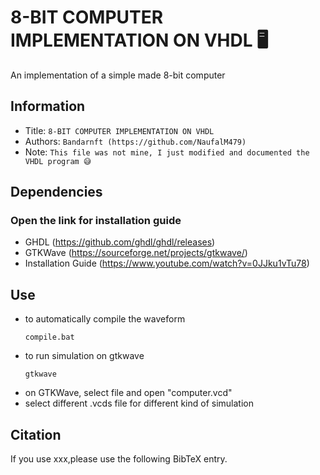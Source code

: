 8-BIT COMPUTER IMPLEMENTATION ON VHDL 🖥️
===
An implementation of a simple made 8-bit computer
## Information
- Title:  `8-BIT COMPUTER IMPLEMENTATION ON VHDL`
- Authors:  `Bandarnft (https://github.com/NaufalM479)`
- Note: `This file was not mine, I just modified and documented the VHDL program 😅`

##  Dependencies
### Open the link for installation guide 
- GHDL (https://github.com/ghdl/ghdl/releases)
- GTKWave (https://sourceforge.net/projects/gtkwave/)
- Installation Guide (https://www.youtube.com/watch?v=0JJku1vTu78)

## Use
- to automatically compile the waveform
  ```
  compile.bat
  ```
- to run simulation on gtkwave
  ```
  gtkwave
  ```
- on GTKWave, select file and open "computer.vcd"
- select different .vcds file for different kind of simulation

## Citation
If you use xxx,please use the following BibTeX entry.
```
```
